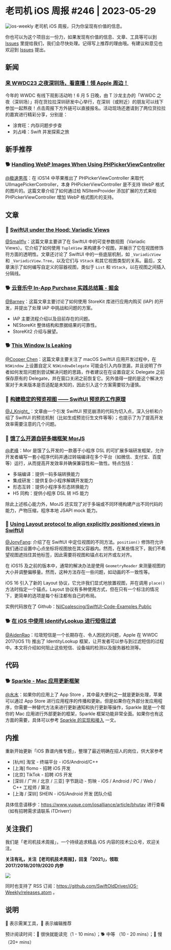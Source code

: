 # 老司机 iOS 周报 #246 | 2023-05-29

![ios-weekly](https://github.com/SwiftOldDriver/iOS-Weekly/blob/master/assets/ios-weekly.png?raw=true)
老司机 iOS 周报，只为你呈现有价值的信息。

你也可以为这个项目出一份力，如果发现有价值的信息、文章、工具等可以到 [Issues](https://github.com/SwiftOldDriver/iOS-Weekly/issues) 里提给我们，我们会尽快处理。记得写上推荐的理由哦。有建议和意见也欢迎到 [Issues](https://github.com/SwiftOldDriver/iOS-Weekly/issues) 提出。

## 新闻

### [来 WWDC23 之夜深圳场，看直播！领 Apple 周边！](https://www.huodongxing.com/go/wwdc23sz)

今年的 WWDC 有线下观影活动哟！6 月 5 日晚，由 T 沙龙主办的「WWDC 之夜（深圳场）」将在货拉拉深圳研发中心举行，在深圳（或附近）的朋友可以线下参加一起熬夜！点击周报下方外链可以直接报名。活动现场还邀请到了两位货拉拉的嘉宾进行精彩分享，分别是：

- 涂育旺：内存问题步步查
- 刘占峰：Swift 并发探索之旅

## 新手推荐

### 🐕 [Handling WebP Images When Using PHPickerViewController](https://swiftsenpai.com/development/webp-phpickerviewcontroller/)

[@极速男孩](https://github.com/ztlyyznf001)：在 iOS14 中苹果推出了 PHPickerViewController 来取代 UIImagePickerController，本身 PHPickerViewController 是不支持 WebP 格式的图片的。这篇文章介绍了如何通过给 NSItemProvider 添加扩展的方式来给 PHPickerViewController 增加 WebP 格式图片的支持。

## 文章

### 🐎 [SwiftUI under the Hood: Variadic Views](https://movingparts.io/variadic-views-in-swiftui)

[@Smallfly](https://github.com/iostalks)：这篇文章主要讲了在 SwiftUI 中的可变参数视图（Variadic Views）。它介绍了如何使用 `TupleView` 来构建多个视图，并展示了它在视图修饰符方面的透明性。文章还讨论了 SwiftUI 中的一些底层机制，如 `_VariadicView` 和 `_VariadicView.Tree`，以及它们与 `VStack` 和其它视图类型的关系。最后，文章演示了如何编写自定义的容器视图，类似于 `List` 和 `VStack`，以在视图之间插入分隔线。

### 🐕 [云音乐中 In-App Purchase 实践总结篇 - 掘金](https://juejin.cn/post/7233948883045941303)

[@Barney](https://github.com/BarneyZhaoooo)：这篇文章主要讨论了如何使用 StoreKit 库进行应用内购买 (IAP) 的开发，并提出了处理 IAP 中挑战和问题的方案。

- IAP 主要流程介绍以及目前存在的问题。
- NEStoreKit 整体结构和票据结果的可靠性。
- StoreKit2 介绍与展望。

### 🐕 [This Window Is Leaking](https://byla.lt/posts/this-window-is-leaking/)

[@Cooper Chen](https://github.com/cjlcooper)：这篇文章主要关注了 macOS SwiftUI 应用开发过程中，在 `NSWindow` 上设置自定义 `NSWindowDelegate` 可能会引入内存泄漏，并且说明了作者如何发现问题到尝试解决问题的思路，作者建议在在设置自定义 Delegate 之前保存原有的 Delegate，并在窗口关闭之前恢复它。另外值得一提的是这个解决方案对于未来版本是否适配是未知的，因此引入这个方案需要较为谨慎。

### 🐎 [构建稳定的预览视图 —— SwiftUI 预览的工作原理](https://juejin.cn/post/7236009910147596343)

[@J_Knight_](https://github.com/knightsj)：文章由一个引发 SwiftUI 预览崩溃的代码为切入点，深入分析和介绍了 SwiftUI 的预览机制（比如生成预览衍生文件等等）；也提示了为了提高开发效率需要注意的几个问题。

### 🐎 [饿了么开源自研多端框架 MorJS](https://mp.weixin.qq.com/s/XE6l7pMuj_0Vt9BWQG1XrQ)

[@老峰](https://github.com/eleme/morjs)：Mor 是饿了么开发的一款基于小程序 DSL 的可扩展多端研发框架，允许开发者编写一套小程序代码并通过转端编译在多个平台（如微信、支付宝、百度等）运行，从而提高开发效率并确保兼容性和一致性。特点包括：
- 多端编译：提供一码多端转换能力
- 集成研发：提供复杂小程序解耦开发能力
- 形态互转：提供小程序多形态转换能力
- H5 同构：提供小程序 DSL 转 H5 能力

除此上述核心能力外，MorJS 还实现了对于多端或不同环境构建产出不同代码的能力，产物压缩，程序本地 JSAPI mock 能力。

### 🐎 [Using Layout protocol to align explicitly positioned views in SwiftUI](https://nilcoalescing.com/blog/AnchoredPositionInSwiftUI/)

[@JonyFang](https://github.com/jonyfang): 介绍了在 SwiftUI 中定位视图的不同方法。`position()` 修饰符允许我们通过设置中心点坐标将视图放在其父容器内。然而，在某些情况下，我们不希望视图遮挡住其他标签，因此需要将视图和锚点右对齐或左对齐。

在 iOS15 及之前的版本中，通常的解决办法是使用 `GeometryReader` 来测量视图的大小并调整偏移量。然而，这种方法存在一些问题，如动画的不一致性等。

iOS 16 引入了新的 Layout 协议，它允许我们显式地放置视图，并在调用 `place()` 方法时指定一个锚点。Layout 协议有多种使用方式，但在只有一个标注的情况下，更简单的选项是每个标注都有自己的布局。

实例代码放在了 Github：[NilCoalescing/SwiftUI-Code-Examples
Public](https://github.com/NilCoalescing/SwiftUI-Code-Examples/blob/main/AnchoredPosition-Layout/AnchoredPosition.swift)

### 🐕 [在 iOS 中使用 IdentifyLookup 进行短信过滤](https://juejin.cn/post/7237697495109845052#heading-5)

[@AidenRao](https://weibo.com/AidenRao)：垃圾短信是一个长期存在、令人困扰的问题，Apple 在 WWDC 2017(iOS 11) 推出了 IdentityLookup 框架，让开发者可以参与到过滤短信的过程中。本文将介绍如何阻止这些短信、设备端的检测以及服务器检测等。

## 代码

### 🐕 [Sparkle - Mac 应用更新框架](https://github.com/sparkle-project/Sparkle)

[@水水](https://www.xuyanlan.com/)：如果你的应用上了 App Store ，其中最大便利之一就是更新处理，苹果可以通过 App Store 进行应用程序的传播和更新。但是如果你在外部分发应用程序，你需要一种替代方法来进行更新通知和执行更新等操作，Sparkle 就是一个帮你的 Mac 应用进行外部更新的框架，Sparkle 框架功能非常全面。如果你也有这方面的需要，具体可以参考 [Sparkle 的实现和接入](https://troz.net/post/2023/sparkle/?utm_campaign=iOS%2BDev%2BWeekly&utm_medium=web&utm_source=iOS%2BDev%2BWeekly%2BIssue%2B606) 一文。

## 内推

重新开始更新「iOS 靠谱内推专题」，整理了最近明确在招人的岗位，供大家参考

- [杭州] 淘宝 - 终端平台 - iOS/Android/C++
- [上海] flomo - 招聘 iOS 开发
- [北京] TikTok - 招聘 iOS 开发
- [深圳 / 广州 / 北京 / 三亚] 字节跳动 - 剪映 - iOS / Android / PC / Web / C++ 工程师 / 算法
- [上海 / 深圳] SHEIN - iOS/Android 开发 团队介绍

具体信息请移步：https://www.yuque.com/iosalliance/article/bhutav 进行查看（如有招聘需求请联系 iTDriverr）

## 关注我们

我们是「老司机技术周报」，一个持续追求精品 iOS 内容的技术公众号，欢迎关注。

**关注有礼，关注【老司机技术周报】，回复「2021」，领取 2017/2018/2019/2020 内参**

![](https://github.com/SwiftOldDriver/iOS-Weekly/blob/master/assets/qrcode_for_wechat.jpg?raw=true)

同时也支持了 RSS 订阅：https://github.com/SwiftOldDriver/iOS-Weekly/releases.atom 。

## 说明

🚧 表示需某工具，🌟 表示编辑推荐

预计阅读时间：🐎 很快就能读完（1 - 10 mins）；🐕 中等 （10 - 20 mins）；🐢 慢（20+ mins）
